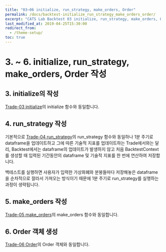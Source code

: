 ```yaml
---
title: "03~06 initialize, run_strategy, make_orders, Order"
permalink: /docs/backtest-initialize_run_strategy_make_orders_order/
excerpt: "CATS Lab Backtest 03 initialize, run_strategy, make_orders, Order"
last_modified_at: 2019-04-25T15:30:00
redirect_from:
  - /theme-setup/
toc: true
---
```


# 3. ~ 6. initialize, run_strategy, make_orders, Order 작성

## 3. initialize의 작성

[Trade-03 initialize](/catslab_docs/docs/trade-initialize)의 initialize 함수와 동일합니다.


## 4. run_strategy 작성

기본적으로 [Trade-04 run_strategy](/catslab_docs/docs/trade-run_strategy)의 run_strategy 함수와 동일하나 1분 주기로 dataframe을 업데이트하고 그에 따른 기술적 지표를 업데이트하는 Trade에서와는 달리, Backtest에서는 dataframe의 업데이트가 발생하지 않고 처음 BacktestContext를 생성할 때 입력된 기간동안의 dataframe 및 기술적 지표를 한 번에 연산하여 저장합니다. 

백테스트를 실행하면 사용자가 입력한 가상화폐와 분봉들마다 저장해놓은 dataframe을 순차적으로 잘라서 가져오는 방식이기 때문에 1분 주기로 run_strategy를 실행하는 과정이 생략됩니다.


## 5. make_orders 작성

[Trade-05 make_orders](/catslab_docs/docs/trade-make_orders)의 make_orders 함수와 동일합니다.


## 6. Order 객체 생성

[Trade-06 Order](/catslab_docs/docs/trade-order)의 Order 객체와 동일합니다.








